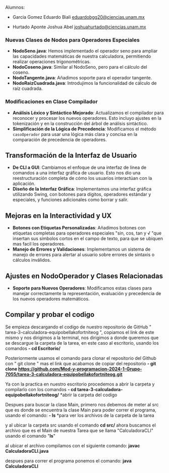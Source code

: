 Alumnos: 
- Garcia Gomez Eduardo Biali
eduardobgg20@ciencias.unam.mx

- Hurtado Aponte Joshua Abel
joshuahurtado@ciencias.unam.mx


### Nuevas Clases de Nodos para Operadores Especiales

- **NodoSeno.java**: Hemos implementado el operador seno para ampliar las capacidades matemáticas de nuestra calculadora, permitiendo realizar operaciones trigonométricas.
- **NodoCoseno.java**: Similar al NodoSeno, pero para el cálculo del coseno.
- **NodoTangente.java**: Añadimos soporte para el operador tangente.
- **NodoRaizCuadrada.java**: Introdujimos la funcionalidad de cálculo de raíz cuadrada.

### Modificaciones en Clase Compilador

- **Análisis Léxico y Sintáctico Mejorado**: Actualizamos el compilador para reconocer y procesar los nuevos operadores. Esto incluyo ajustes en la tokenización y en la construcción del árbol de análisis sintáctico.
- **Simplificación de la Lógica de Precedencia**: Modificamos el método `casoOperador` para usar una lógica más clara y concisa en la comparación de precedencia de operadores.

## Transformación de la Interfaz de Usuario

- **De CLI a GUI**: Cambiamos el enfoque de una interfaz de línea de comandos a una interfaz gráfica de usuario. Esto nos dio una reestructuración completa de cómo los usuarios interactúan con la aplicación.
- **Diseño de la Interfaz Gráfica**: Implementamos una interfaz gráfica utilizando Swing, con botones para dígitos, operadores estándar y especiales, y funciones adicionales como borrar y salir.

## Mejoras en la Interactividad y UX

- **Botones con Etiquetas Personalizadas**: Añadimos botones con etiquetas completas para operadores especiales "sin, cos, tan y √ "que insertan sus símbolos cortos en el campo de texto, para que se ubiquen mas facil los operadores.
- **Manejo de Errores y Validaciones**: Implementamos un sistema de manejo de errores para alertar al usuario sobre errores de sintaxis o cálculos inválidos.

## Ajustes en NodoOperador y Clases Relacionadas

- **Soporte para Nuevos Operadores**: Modificamos estas clases para manejar correctamente la representación, evaluación y precedencia de los nuevos operadores matemáticos.


## Compilar y probar el codigo

Se empieza descargando el codigo de nuestro repositorio de GitHub " tarea-3-calculadora-equipobellakofortniteog ", copiamos el link de este mismo y nos dirigimos a la terminal, nos dirigimos a donde queremos que se descargue la carpeta de la tarea, en este caso al escritorio, usando los comandos **- cd Escritorio/**

Posteriormente usamos el comando para clonar el repositorio del Github con " git clone " mas el link que acabamos de copiar del repositorio
**- git clone https://github.com/Mod-y-programacion-2024-1-Grupo-7055/tarea-3-calculadora-equipobellakofortniteog.git**

Ya con la practica en nuestro escritorio procedemos a abrir la carpeta y compilarlo con los comandos
**- cd tarea-3-calculadora-equipobellakofortniteog/** *abrir la carpeta del codigo

Despues para buscar la clase Main, primero nos debemos de meter al src que es donde se encuentra la clase Main para poder correr el programa, usando el comando:
**- ls** *para ver los archivos de la carpeta de la tarea

y al ubicar la carpeta src usando el comando **cd src/**
ahora buscamos el archivo que es el Main de nuestra Tarea que se llama "CalculadoraCLI" usando el comando "**ls**"

al ubicar el archivo compilamos con el siguiente comando:
**javac CalculadoraCLI.java**

despues para correr el programa ponemos el comando:
**java CalculadoraCLI** 






